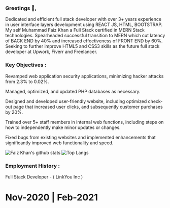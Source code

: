 ### Greetings 👋, 

Dedicated and efficient full stack developer with over 3+ years experience in user interface layers development using REACT JS, HTML, BOOTSTRAP. My self Muhammad Faiz Khan a Full Stack certified in MERN Stack technologies. Spearheaded successful transition to MERN which cut latency of BACK END by 40% and increased effectiveness of FRONT END by 60%. Seeking to further improve HTML5 and CSS3 skills as the future full stack developer at Upwork, Fiverr and Freelancer.

### Key Objectives :

Revamped web application security applications, minimizing hacker attacks from 2.3% to 0.02%.
    
Managed, optimized, and updated PHP databases as necessary.
    
Designed and developed user-friendly website, including optimized check-out page that increased user clicks, and subsequently customer purchases by 20%.
    
Trained over 5+ staff members in internal web functions, including steps on how to independently make minor updates or changes.
    
Fixed bugs from existing websites and implemented enhancements that significantly improved web functionality and speed.





![Faiz Khan's github stats](https://github-readme-stats.vercel.app/api?username=muhammadfaizkhan&show_icons=true)
![Top Langs](https://github-readme-stats.vercel.app/api/top-langs/?username=muhammadfaizkhan)



### Employment History : 
 Full Stack Developer - ( LinkYou Inc )
 # Nov-2020 | Feb-2021
